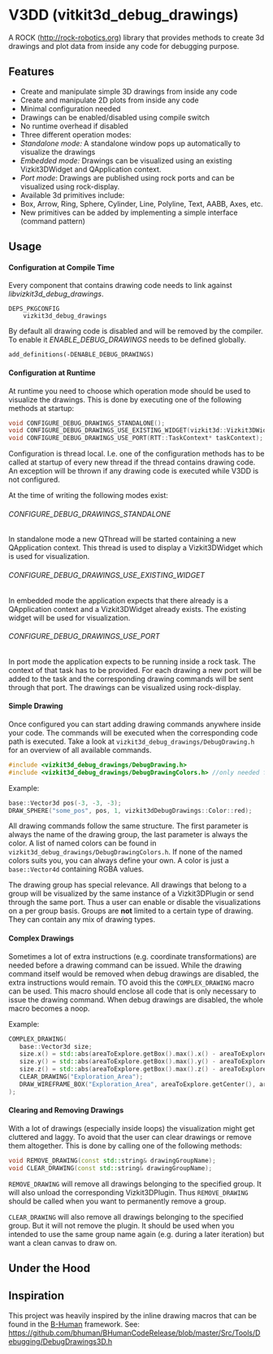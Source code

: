 V3DD (vitkit3d_debug_drawings)
==================
A ROCK (http://rock-robotics.org) library that provides methods to create 3d drawings and plot data from inside any code for debugging purpose.

Features
-----------------
* Create and manipulate simple 3D drawings from inside any code
* Create and manipulate 2D plots from inside any code
* Minimal configuration needed
* Drawings can be enabled/disabled using compile switch
* No runtime overhead if disabled
* Three different operation modes:
 * *Standalone mode:* A standalone window pops up automatically to visualize the drawings
 * *Embedded mode:* Drawings can be visualized using an existing Vizkit3DWidget and QApplication context.
 * *Port mode*: Drawings are published using rock ports and can be visualized using rock-display.
* Available 3d primitives include:
 * Box, Arrow, Ring, Sphere, Cylinder, Line, Polyline, Text, AABB, Axes, etc.
 * New primitives can be added by implementing a simple interface (command pattern)



Usage
-----------------

#### Configuration at Compile Time

Every component that contains drawing code needs to link against *libvizkit3d_debug_drawings*.
```
DEPS_PKGCONFIG
    vizkit3d_debug_drawings
```
By default all drawing code is disabled and will be removed by the compiler.
To enable it *ENABLE_DEBUG_DRAWINGS* needs to be defined globally.
```
add_definitions(-DENABLE_DEBUG_DRAWINGS)
```

#### Configuration at Runtime
At runtime you need to choose which operation mode should be used to visualize
the drawings. This is done by executing one of the following methods at startup:
```c++
void CONFIGURE_DEBUG_DRAWINGS_STANDALONE();
void CONFIGURE_DEBUG_DRAWINGS_USE_EXISTING_WIDGET(vizkit3d::Vizkit3DWidget* widget);
void CONFIGURE_DEBUG_DRAWINGS_USE_PORT(RTT::TaskContext* taskContext);
```

Configuration is thread local. I.e. one of the configuration methods has to be called
at startup of every new thread if the thread contains drawing code.
An exception will be thrown if any drawing code is executed while V3DD is not
configured.

At the time of writing the following modes exist:
###### CONFIGURE_DEBUG_DRAWINGS_STANDALONE
In standalone mode a new QThread will be started containing a new QApplication context.
This thread is used to display a Vizkit3DWidget which is used for visualization.

###### CONFIGURE_DEBUG_DRAWINGS_USE_EXISTING_WIDGET
In embedded mode the application expects that there already is a QApplication context
and a Vizkit3DWidget already exists. The existing widget will be used for visualization.

###### CONFIGURE_DEBUG_DRAWINGS_USE_PORT
In port mode the application expects to be running inside a rock task. The context of that task has to be provided. For each drawing a new port will be added to the task and the corresponding drawing commands will be sent through that port. The drawings can be
visualized using rock-display.


#### Simple Drawing
Once configured you can start adding drawing commands anywhere inside your code.
The commands will be executed when the corresponding code path is executed.
Take a look at `vizkit3d_debug_drawings/DebugDrawing.h` for an overview of all available commands.

```c++
#include <vizkit3d_debug_drawings/DebugDrawing.h>
#include <vizkit3d_debug_drawings/DebugDrawingColors.h> //only needed for named colors
```
Example:
```c++
base::Vector3d pos(-3, -3, -3);
DRAW_SPHERE("some_pos", pos, 1, vizkit3dDebugDrawings::Color::red);
```

All drawing commands follow the same structure. The first parameter is always the
name of the drawing group, the last parameter is always the color.
 A list of named colors can be found in `vizkit3d_debug_drawings/DebugDrawingColors.h`. If none of the named colors suits you, you can always define your own. A color is just a `base::Vector4d` containing RGBA values.

The drawing group has special relevance. All drawings that belong to a group
will be visualized by the same instance of a Vizkit3DPlugin or send through the same
port. Thus a user can enable or disable the visualizations on a
per group basis. Groups are __not__ limited to a certain type of drawing. They can contain any mix of drawing types.


#### Complex Drawings
Sometimes a lot of extra instructions (e.g. coordinate transformations) are needed before a drawing command can be issued. While the drawing command itself would be removed when debug drawings are disabled, the extra instructions would remain.
TO avoid this the `COMPLEX_DRAWING` macro can be used. This macro should enclose all code that is only necessary to issue the drawing command. When debug drawings are disabled, the whole macro becomes a noop.

Example:
```c++
COMPLEX_DRAWING(
   base::Vector3d size;
   size.x() = std::abs(areaToExplore.getBox().max().x() - areaToExplore.getBox().min().x());
   size.y() = std::abs(areaToExplore.getBox().max().y() - areaToExplore.getBox().min().y());
   size.z() = std::abs(areaToExplore.getBox().max().z() - areaToExplore.getBox().min().z());
   CLEAR_DRAWING("Exploration_Area");
   DRAW_WIREFRAME_BOX("Exploration_Area", areaToExplore.getCenter(), areaToExplore.getOrientation(), size,vizkit3dDebugDrawings::Color::amber);
);
```

#### Clearing and Removing Drawings
With a lot of drawings (especially inside loops) the visualization might get
cluttered and laggy. To avoid that the user can clear drawings or remove them altogether. This is done by calling one of the following methods:
```c++
void REMOVE_DRAWING(const std::string& drawingGroupName);
void CLEAR_DRAWING(const std::string& drawingGroupName);
```

`REMOVE_DRAWING` will remove all drawings belonging to the specified group. It will also unload the corresponding Vizkit3DPlugin. Thus `REMOVE_DRAWING` should be called
when you want to permanently remove a group.

`CLEAR_DRAWING` will also remove all drawings belonging to the specified group. But it will not remove the plugin. It should be used when you intended to use the same group name again (e.g. during a later iteration) but want a clean canvas to draw on.


Under the Hood
-----------------



Inspiration
-----------------
This project was heavily inspired by the inline drawing macros that can be found
in the [B-Human](https://b-human.de) framework.
See: https://github.com/bhuman/BHumanCodeRelease/blob/master/Src/Tools/Debugging/DebugDrawings3D.h
